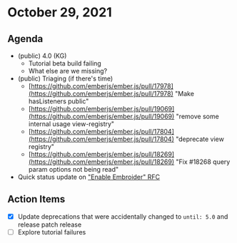 # October 29, 2021

## Agenda

- (public) 4.0 (KG)
    - Tutorial beta build failing
    - What else are we missing?
- (public) Triaging (if there's time)
    - [https://github.com/emberjs/ember.js/pull/17978](https://github.com/emberjs/ember.js/pull/17978) "Make hasListeners public"
    - [https://github.com/emberjs/ember.js/pull/19069](https://github.com/emberjs/ember.js/pull/19069) "remove some internal usage view-registry"
    - [https://github.com/emberjs/ember.js/pull/17804](https://github.com/emberjs/ember.js/pull/17804) "deprecate view registry"
    - [https://github.com/emberjs/ember.js/pull/18269](https://github.com/emberjs/ember.js/pull/18269) "Fix #18268 query param options not being read"
- Quick status update on ["Enable Embroider" RFC](https://github.com/emberjs/rfcs/pull/746)

## Action Items

- [x]  Update deprecations that were accidentally changed to `until: 5.0` and release patch release
- [ ]  Explore tutorial failures
